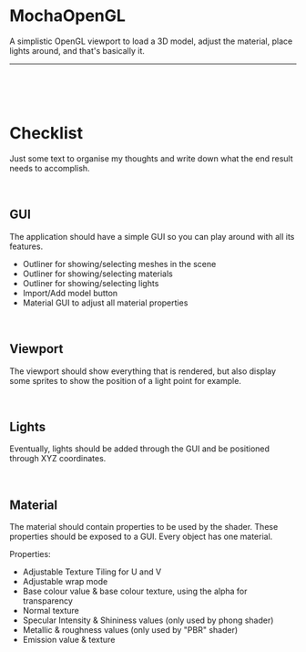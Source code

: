 # MochaOpenGL

A simplistic OpenGL viewport to load a 3D model, adjust the material, place lights around, and that's basically it.

---

<br /><br /><br />

# Checklist
Just some text to organise my thoughts and write down what the end result needs to accomplish.

<br />

## GUI
The application should have a simple GUI so you can play around with all its features.
- Outliner for showing/selecting meshes in the scene
- Outliner for showing/selecting materials
- Outliner for showing/selecting lights
- Import/Add model button
- Material GUI to adjust all material properties

<br />

## Viewport
The viewport should show everything that is rendered, but also display some sprites to show the position of a light point for example.

<br />

## Lights
Eventually, lights should be added through the GUI and be positioned through XYZ coordinates.

<br />

## Material
The material should contain properties to be used by the shader. These properties should be exposed to a GUI. Every object has one material.

Properties:
- Adjustable Texture Tiling for U and V
- Adjustable wrap mode
- Base colour value & base colour texture, using the alpha for transparency
- Normal texture
- Specular Intensity & Shininess values (only used by phong shader)
- Metallic & roughness values (only used by "PBR" shader)
- Emission value & texture

<br />

